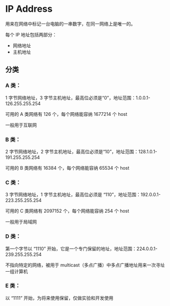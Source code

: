 # IP Address

用来在网络中标记一台电脑的一串数字，在同一网络上是唯一的。

每个 IP 地址包括两部分：
- 网络地址
- 主机地址

## 分类
### A 类：

1 字节网络地址，3 字节主机地址，最高位必须是“0”，地址范围：1.0.0.1-126.255.255.254

可用的 A 类网络有 126 个，每个网络能容纳 1677214 个 host

一般用于互联网

### B 类：

2 字节网络地址，2 字节主机地址，最高位必须是“10”，地址范围：128.1.0.1-191.255.255.254

可用的 B 类网络有 16384 个，每个网络能容纳 65534 个 host

### C 类：

3 字节网络地址，1 字节主机地址，最高位必须是 “110”，地址范围：192.0.0.1-223.255.255.254

可用的 C 类网络有 2097152 个，每个网络能容纳 254 个 host

一般用于局域网

### D 类：

第一个字节以 “1110” 开始，它是一个专门保留的地址，地址范围：224.0.0.1-239.255.255.254

不指向特定的网络，被用于 multicast（多点广播）中多点广播地址用来一次寻址一组计算机

### E 类：

以 “1111” 开始，为将来使用保留，仅做实验和开发使用











